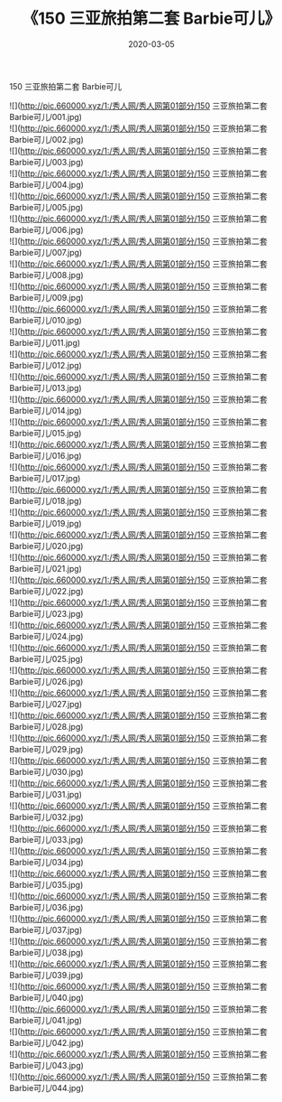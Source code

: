 ﻿---
layout: post
title:  《150 三亚旅拍第二套 Barbie可儿》
date:   2020-03-05
img: http://pic.660000.xyz/1:/秀人网/秀人网第01部分/150 三亚旅拍第二套 Barbie可儿/000.jpg
categories: [美女, 清纯, 唯美]
---

150 三亚旅拍第二套 Barbie可儿

  ![](http://pic.660000.xyz/1:/秀人网/秀人网第01部分/150 三亚旅拍第二套 Barbie可儿/001.jpg) <br> ![](http://pic.660000.xyz/1:/秀人网/秀人网第01部分/150 三亚旅拍第二套 Barbie可儿/002.jpg) <br> ![](http://pic.660000.xyz/1:/秀人网/秀人网第01部分/150 三亚旅拍第二套 Barbie可儿/003.jpg) <br> ![](http://pic.660000.xyz/1:/秀人网/秀人网第01部分/150 三亚旅拍第二套 Barbie可儿/004.jpg) <br> ![](http://pic.660000.xyz/1:/秀人网/秀人网第01部分/150 三亚旅拍第二套 Barbie可儿/005.jpg) <br> ![](http://pic.660000.xyz/1:/秀人网/秀人网第01部分/150 三亚旅拍第二套 Barbie可儿/006.jpg) <br> ![](http://pic.660000.xyz/1:/秀人网/秀人网第01部分/150 三亚旅拍第二套 Barbie可儿/007.jpg) <br> ![](http://pic.660000.xyz/1:/秀人网/秀人网第01部分/150 三亚旅拍第二套 Barbie可儿/008.jpg) <br> ![](http://pic.660000.xyz/1:/秀人网/秀人网第01部分/150 三亚旅拍第二套 Barbie可儿/009.jpg) <br> ![](http://pic.660000.xyz/1:/秀人网/秀人网第01部分/150 三亚旅拍第二套 Barbie可儿/010.jpg) <br> ![](http://pic.660000.xyz/1:/秀人网/秀人网第01部分/150 三亚旅拍第二套 Barbie可儿/011.jpg) <br> ![](http://pic.660000.xyz/1:/秀人网/秀人网第01部分/150 三亚旅拍第二套 Barbie可儿/012.jpg) <br> ![](http://pic.660000.xyz/1:/秀人网/秀人网第01部分/150 三亚旅拍第二套 Barbie可儿/013.jpg) <br> ![](http://pic.660000.xyz/1:/秀人网/秀人网第01部分/150 三亚旅拍第二套 Barbie可儿/014.jpg) <br> ![](http://pic.660000.xyz/1:/秀人网/秀人网第01部分/150 三亚旅拍第二套 Barbie可儿/015.jpg) <br> ![](http://pic.660000.xyz/1:/秀人网/秀人网第01部分/150 三亚旅拍第二套 Barbie可儿/016.jpg) <br> ![](http://pic.660000.xyz/1:/秀人网/秀人网第01部分/150 三亚旅拍第二套 Barbie可儿/017.jpg) <br> ![](http://pic.660000.xyz/1:/秀人网/秀人网第01部分/150 三亚旅拍第二套 Barbie可儿/018.jpg) <br> ![](http://pic.660000.xyz/1:/秀人网/秀人网第01部分/150 三亚旅拍第二套 Barbie可儿/019.jpg) <br> ![](http://pic.660000.xyz/1:/秀人网/秀人网第01部分/150 三亚旅拍第二套 Barbie可儿/020.jpg) <br> ![](http://pic.660000.xyz/1:/秀人网/秀人网第01部分/150 三亚旅拍第二套 Barbie可儿/021.jpg) <br> ![](http://pic.660000.xyz/1:/秀人网/秀人网第01部分/150 三亚旅拍第二套 Barbie可儿/022.jpg) <br> ![](http://pic.660000.xyz/1:/秀人网/秀人网第01部分/150 三亚旅拍第二套 Barbie可儿/023.jpg) <br> ![](http://pic.660000.xyz/1:/秀人网/秀人网第01部分/150 三亚旅拍第二套 Barbie可儿/024.jpg) <br> ![](http://pic.660000.xyz/1:/秀人网/秀人网第01部分/150 三亚旅拍第二套 Barbie可儿/025.jpg) <br> ![](http://pic.660000.xyz/1:/秀人网/秀人网第01部分/150 三亚旅拍第二套 Barbie可儿/026.jpg) <br> ![](http://pic.660000.xyz/1:/秀人网/秀人网第01部分/150 三亚旅拍第二套 Barbie可儿/027.jpg) <br> ![](http://pic.660000.xyz/1:/秀人网/秀人网第01部分/150 三亚旅拍第二套 Barbie可儿/028.jpg) <br> ![](http://pic.660000.xyz/1:/秀人网/秀人网第01部分/150 三亚旅拍第二套 Barbie可儿/029.jpg) <br> ![](http://pic.660000.xyz/1:/秀人网/秀人网第01部分/150 三亚旅拍第二套 Barbie可儿/030.jpg) <br> ![](http://pic.660000.xyz/1:/秀人网/秀人网第01部分/150 三亚旅拍第二套 Barbie可儿/031.jpg) <br> ![](http://pic.660000.xyz/1:/秀人网/秀人网第01部分/150 三亚旅拍第二套 Barbie可儿/032.jpg) <br> ![](http://pic.660000.xyz/1:/秀人网/秀人网第01部分/150 三亚旅拍第二套 Barbie可儿/033.jpg) <br> ![](http://pic.660000.xyz/1:/秀人网/秀人网第01部分/150 三亚旅拍第二套 Barbie可儿/034.jpg) <br> ![](http://pic.660000.xyz/1:/秀人网/秀人网第01部分/150 三亚旅拍第二套 Barbie可儿/035.jpg) <br> ![](http://pic.660000.xyz/1:/秀人网/秀人网第01部分/150 三亚旅拍第二套 Barbie可儿/036.jpg) <br> ![](http://pic.660000.xyz/1:/秀人网/秀人网第01部分/150 三亚旅拍第二套 Barbie可儿/037.jpg) <br> ![](http://pic.660000.xyz/1:/秀人网/秀人网第01部分/150 三亚旅拍第二套 Barbie可儿/038.jpg) <br> ![](http://pic.660000.xyz/1:/秀人网/秀人网第01部分/150 三亚旅拍第二套 Barbie可儿/039.jpg) <br> ![](http://pic.660000.xyz/1:/秀人网/秀人网第01部分/150 三亚旅拍第二套 Barbie可儿/040.jpg) <br> ![](http://pic.660000.xyz/1:/秀人网/秀人网第01部分/150 三亚旅拍第二套 Barbie可儿/041.jpg) <br> ![](http://pic.660000.xyz/1:/秀人网/秀人网第01部分/150 三亚旅拍第二套 Barbie可儿/042.jpg) <br> ![](http://pic.660000.xyz/1:/秀人网/秀人网第01部分/150 三亚旅拍第二套 Barbie可儿/043.jpg) <br> ![](http://pic.660000.xyz/1:/秀人网/秀人网第01部分/150 三亚旅拍第二套 Barbie可儿/044.jpg) <br>